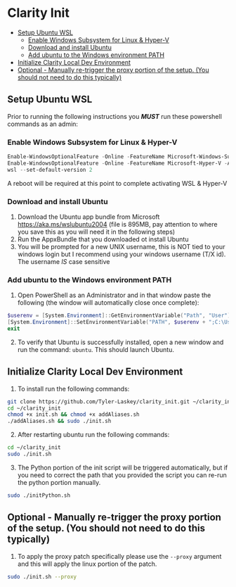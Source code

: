 # Clarity Init <!-- omit in toc -->

- [Setup Ubuntu WSL](#setup-ubuntu-wsl)
  - [Enable Windows Subsystem for Linux & Hyper-V](#enable-windows-subsystem-for-linux--hyper-v)
  - [Download and install Ubuntu](#download-and-install-ubuntu)
  - [Add ubuntu to the Windows environment PATH](#add-ubuntu-to-the-windows-environment-path)
- [Initialize Clarity Local Dev Environment](#initialize-clarity-local-dev-environment)
- [Optional - Manually re-trigger the proxy portion of the setup. (You should not need to do this typically)](#optional---manually-re-trigger-the-proxy-portion-of-the-setup-you-should-not-need-to-do-this-typically)

## Setup Ubuntu WSL

Prior to running the following instructions you _**MUST**_ run these powershell commands as an admin:

### Enable Windows Subsystem for Linux & Hyper-V

```powershell
Enable-WindowsOptionalFeature -Online -FeatureName Microsoft-Windows-Subsystem-Linux
Enable-WindowsOptionalFeature -Online -FeatureName Microsoft-Hyper-V -All
wsl --set-default-version 2
```

A reboot will be required at this point to complete activating WSL & Hyper-V

### Download and install Ubuntu

1. Download the Ubuntu app bundle from Microsoft <https://aka.ms/wslubuntu2004> (file is 895MB, pay attention to where you save this as you will need it in the following steps)
2. Run the AppxBundle that you downloaded ot install Ubuntu
3. You will be prompted for a new UNIX username, this is NOT tied to your windows login but I recommend using your windows username (T/X id). The username _IS_ case sensitive

### Add ubuntu to the Windows environment PATH

1. Open PowerShell as an Administrator and in that window paste the following (the window will automatically close once complete):

```powershell
$userenv = [System.Environment]::GetEnvironmentVariable("Path", "User")
[System.Environment]::SetEnvironmentVariable("PATH", $userenv + ";C:\Users\Administrator\Ubuntu", "User")
exit
```

2. To verify that Ubuntu is successfully installed, open a new window and run the command: `ubuntu`. This should launch Ubuntu.

## Initialize Clarity Local Dev Environment

1. To install run the following commands:

```sh
git clone https://github.com/Tyler-Laskey/clarity_init.git ~/clarity_init
cd ~/clarity_init
chmod +x init.sh && chmod +x addAliases.sh
./addAliases.sh && sudo ./init.sh
```

2. After restarting ubuntu run the following commands:

```sh
cd ~/clarity_init
sudo ./init.sh
```

3. The Python portion of the init script will be triggered automatically, but if you need to correct the path that you provided the script you can re-run the python portion manually.

```sh
sudo ./initPython.sh
```

## Optional - Manually re-trigger the proxy portion of the setup. (You should not need to do this typically)

1. To apply the proxy patch specifically please use the `--proxy` argument and this will apply the linux portion of the patch.

```sh
sudo ./init.sh --proxy
```
